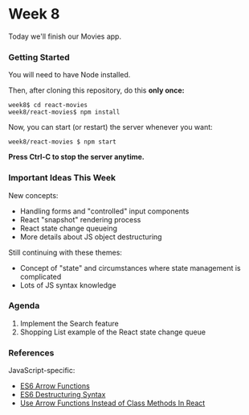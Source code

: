 # Week 8

Today we'll finish our Movies app.


### Getting Started

You will need to have Node installed. 

Then, after cloning this repository, do this **only once:**

``` shell
week8$ cd react-movies
week8/react-movies$ npm install
```

Now, you can start (or restart) the server whenever you want:

``` shell
week8/react-movies $ npm start
```

**Press Ctrl-C to stop the server anytime.**

### Important Ideas This Week

New concepts:

* Handling forms and "controlled" input components
* React "snapshot" rendering process
* React state change queueing
* More details about JS object destructuring

Still continuing with these themes:

* Concept of "state" and circumstances where state management is complicated
* Lots of JS syntax knowledge

### Agenda

1. Implement the Search feature 
2. Shopping List example of the React state change queue

  
### References

JavaScript-specific:

* [ES6 Arrow Functions](https://developer.mozilla.org/en-US/docs/Web/JavaScript/Reference/Functions/Arrow_functions)
* [ES6 Destructuring Syntax](https://developer.mozilla.org/en-US/docs/Web/JavaScript/Reference/Operators/Destructuring_assignment)
* [Use Arrow Functions Instead of Class Methods In React](https://medium.com/quick-code/react-quick-tip-use-class-properties-and-arrow-functions-to-avoid-binding-this-to-methods-29628aca2e25)